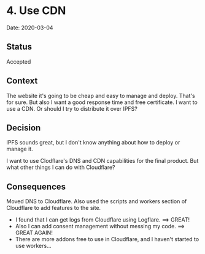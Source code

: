 # 4. Use CDN

Date: 2020-03-04

## Status

Accepted

## Context

The website it's going to be cheap and easy to manage and deploy.  That's for sure.  But
 also I want a good response time and free certificate.  I want to use a CDN. Or should I
 try to distribute it over IPFS?

## Decision

IPFS sounds great, but I don't know anything about how to deploy or manage it.

I want to use Clodflare's DNS and CDN capabilities for the final product.  But what other
 things I can do with Cloudflare?

## Consequences

Moved DNS to Cloudflare.  Also used the scripts and workers section of Cloudflare to add
 features to the site.

* I found that I can get logs from Cloudflare using Logflare.  ==> GREAT!
* Also I can add consent management without messing my code. ==> GREAT AGAIN!
* There are more addons free to use in Cloudflare, and I haven't started to use workers...




